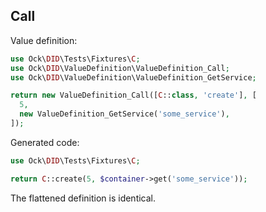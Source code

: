 ## Call

Value definition:

```php
use Ock\DID\Tests\Fixtures\C;
use Ock\DID\ValueDefinition\ValueDefinition_Call;
use Ock\DID\ValueDefinition\ValueDefinition_GetService;

return new ValueDefinition_Call([C::class, 'create'], [
  5,
  new ValueDefinition_GetService('some_service'),
]); 
```

Generated code:

```php
use Ock\DID\Tests\Fixtures\C;

return C::create(5, $container->get('some_service'));
```

The flattened definition is identical.
